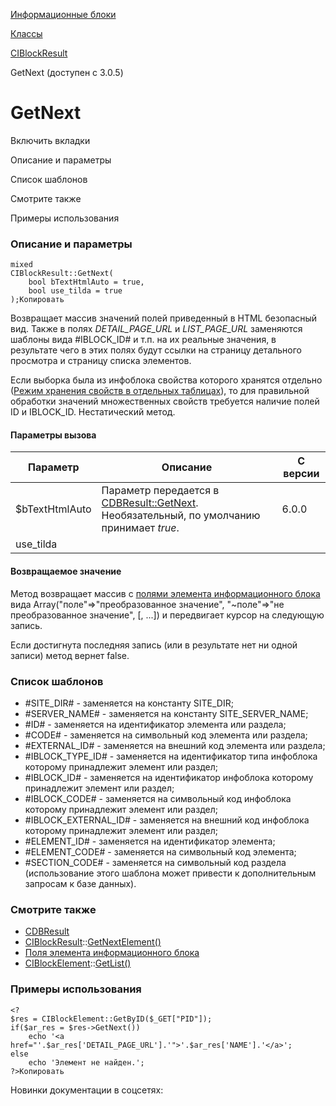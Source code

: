 [Информационные блоки](/api_help/iblock/index.php)

[Классы](/api_help/iblock/classes/index.php)

[CIBlockResult](/api_help/iblock/classes/ciblockresult/index.php)

GetNext (доступен с 3.0.5)

GetNext
=======

Включить вкладки

Описание и параметры

Список шаблонов

Смотрите также

Примеры использования

### Описание и параметры

```
mixed
CIBlockResult::GetNext(
	bool bTextHtmlAuto = true,
	bool use_tilda = true
);Копировать
```

Возвращает массив значений полей приведенный в HTML безопасный вид. Также в полях *DETAIL\_PAGE\_URL* и *LIST\_PAGE\_URL* заменяются шаблоны вида #IBLOCK\_ID# и т.п. на их реальные значения, в результате чего в этих полях будут ссылки на страницу детального просмотра и страницу списка элементов.

Если выборка была из инфоблока свойства которого хранятся отдельно ([Режим хранения свойств в отдельных таблицах](http://dev.1c-bitrix.ru/learning/course/index.php?COURSE_ID=43&LESSON_ID=2723)), то для правильной обработки значений множественных свойств требуется наличие полей ID и IBLOCK\_ID. Нестатический метод.

#### Параметры вызова

| Параметр | Описание | С версии |
| --- | --- | --- |
| $bTextHtmlAuto | Параметр передается в [CDBResult::GetNext](/api_help/main/reference/cdbresult/getnext.php). Необязательный, по умолчанию принимает *true*. | 6.0.0 |
| use\_tilda |

  

#### Возвращаемое значение

Метод возвращает массив с [полями элемента информационного блока](/api_help/iblock/fields.php#felement) вида Array("поле"=>"преобразованное значение", "~поле"=>"не преобразованное значение", [, ...]) и передвигает курсор на следующую запись.
  
Если достигнута последняя запись (или в результате нет ни одной записи) метод вернет false.

### Список шаблонов

* #SITE\_DIR# - заменяется на константу SITE\_DIR;
* #SERVER\_NAME# - заменяется на константу SITE\_SERVER\_NAME;
* #ID# - заменяется на идентификатор элемента или раздела;
* #CODE# - заменяется на символьный код элемента или раздела;
* #EXTERNAL\_ID# - заменяется на внешний код элемента или раздела;
* #IBLOCK\_TYPE\_ID# - заменяется на идентификатор типа инфоблока которому принадлежит элемент или раздел;
* #IBLOCK\_ID# - заменяется на идентификатор инфоблока которому принадлежит элемент или раздел;
* #IBLOCK\_CODE# - заменяется на символьный код инфоблока которому принадлежит элемент или раздел;
* #IBLOCK\_EXTERNAL\_ID# - заменяется на внешний код инфоблока которому принадлежит элемент или раздел;
* #ELEMENT\_ID# - заменяется на идентификатор элемента;
* #ELEMENT\_CODE# - заменяется на символьный код элемента;
* #SECTION\_CODE# - заменяется на символьный код раздела (использование этого шаблона может привести к дополнительным запросам к базе данных).

### Смотрите также

* [CDBResult](/api_help/main/reference/cdbresult/index.php)
* [CIBlockResult](/api_help/iblock/classes/ciblockresult/index.php)::[GetNextElement()](/api_help/iblock/classes/ciblockresult/getnextelement.php)
* [Поля элемента информационного блока](/api_help/iblock/fields.php#felement)
* [CIBlockElement](/api_help/iblock/classes/ciblockelement/index.php)::[GetList()](/api_help/iblock/classes/ciblockelement/getlist.php)

### Примеры использования

```
<?
$res = CIBlockElement::GetByID($_GET["PID"]);
if($ar_res = $res->GetNext())
	echo '<a href="'.$ar_res['DETAIL_PAGE_URL'].'">'.$ar_res['NAME'].'</a>';
else
	echo 'Элемент не найден.';
?>Копировать
```

Новинки документации в соцсетях: